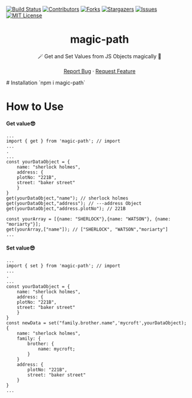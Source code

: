 [![Build Status](https://travis-ci.org/shubhroshekhar/magic-path.svg?branch=master&status=created)](https://travis-ci.org/github/shubhroshekhar/magic-path)
[![Contributors][contributors-shield]][contributors-url]
[![Forks][forks-shield]][forks-url]
[![Stargazers][stars-shield]][stars-url]
[![Issues][issues-shield]][issues-url]
[![MIT License][license-shield]][license-url]


<p align="center">

  <h1 align="center">magic-path</h1>

  <p align="center">
    🪄 Get and Set Values from JS Objects magically 🐇
    <!-- <br /> -->
    <!-- <a href="https://github.com/shubhroshekhar/pm2-telegram-notification"><strong>Explore the docs »</strong></a> -->
    <br />
    <br />
    <!-- <a href="https://github.com/shubhroshekhar/pm2-telegram-notification">View Demo</a>
    · -->
    <a href="https://github.com/shubhroshekhar/magic-path/issues">Report Bug</a>
    ·
    <a href="https://github.com/shubhroshekhar/magic-path/issues">Request Feature</a>
  </p>
</p>
# Installation
`npm i magic-path`

# How to Use

#### Get value😎

```
... 
import { get } from 'magic-path'; // import
...
.
...
const yourDataObject = { 
    name: "sherlock holmes", 
    address: { 
    plotNo: "221B", 
    street: "baker street"
    } 
}
get(yourDataObject,"name"); // sherlock holmes
get(yourDataObject,"address"); // ---address Object
get(yourDataObject,"address.plotNo"); // 221B

const yourArray = [{name: "SHERLOCK"},{name: "WATSON"}, {name: "moriarty"}];
get(yourArray,["name"]); // ["SHERLOCK", "WATSON","moriarty"]
...
```

#### Set value😎

```
... 
import { set } from 'magic-path'; // import
...
.
...
const yourDataObject = { 
    name: "sherlock holmes", 
    address: { 
    plotNo: "221B", 
    street: "baker street"
    } 
}
const newData = set("family.brother.name",'mycroft',yourDataObject);
{ 
    name: "sherlock holmes",
    family: {
        brother: {
            name: mycroft;
        }
    }
    address: { 
        plotNo: "221B", 
        street: "baker street"
    } 
}
...
```


<!-- MARKDOWN LINKS & IMAGES -->
<!-- https://www.markdownguide.org/basic-syntax/#reference-style-links -->
[contributors-shield]: https://img.shields.io/github/contributors/shubhroshekhar/magic-path.svg?style=flat-square
[contributors-url]: https://github.com/shubhroshekhar/magic-path/graphs/contributors
[forks-shield]: https://img.shields.io/github/forks/shubhroshekhar/magic-path.svg?style=flat-square
[forks-url]: https://github.com/shubhroshekhar/magic-path/network/members
[stars-shield]: https://img.shields.io/github/stars/shubhroshekhar/magic-path.svg?style=flat-square
[stars-url]: https://github.com/shubhroshekhar/magic-path/stargazers
[issues-shield]: https://img.shields.io/github/issues/shubhroshekhar/magic-path.svg?style=flat-square
[issues-url]: https://github.com/shubhroshekhar/magic-path/issues
[license-shield]: https://img.shields.io/github/license/shubhroshekhar/magic-path.svg?style=flat-square
[license-url]: https://github.com/shubhroshekhar/magic-path/blob/master/LICENSE.txt
